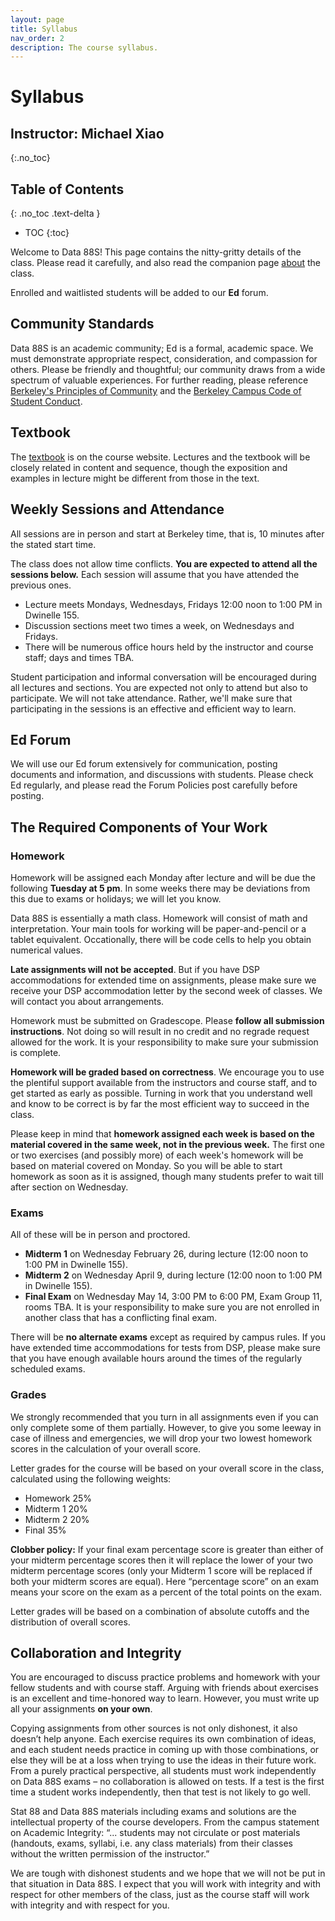 ```yaml
---
layout: page
title: Syllabus
nav_order: 2
description: The course syllabus.
---
```


# Syllabus
## Instructor: Michael Xiao ##
{:.no_toc}

## Table of Contents
{: .no_toc .text-delta }

- TOC
{:toc}

Welcome to Data 88S! This page contains the nitty-gritty details of the class. Please read it carefully, and also read the companion page [about](http://stat88.org/about/) the class.

Enrolled and waitlisted students will be added to our **Ed** forum.

## Community Standards ##
Data 88S is an academic community; Ed is a formal, academic space. We must demonstrate appropriate respect, consideration, and compassion for others. Please be friendly and thoughtful; our community draws from a wide spectrum of valuable experiences. For further reading, please reference [Berkeley's Principles of Community](https://diversity.berkeley.edu/principles-community) and the [Berkeley Campus Code of Student Conduct](https://sa.berkeley.edu/sites/default/files/Code%20of%20Conduct_January%202016.pdf).



## Textbook ##
The [textbook](http://stat88.org/textbook/content/intro.html) is on the course website. Lectures and the textbook will be closely related in content and sequence, though the exposition and examples in lecture might be different from those in the text. 


## Weekly Sessions and Attendance ##
All sessions are in person and start at Berkeley time, that is, 10 minutes after the stated start time.

The class does not allow time conflicts. **You are expected to attend all the sessions below.** Each session will assume that you have attended the previous ones.

- Lecture meets Mondays, Wednesdays, Fridays 12:00 noon to 1:00 PM in Dwinelle 155.
- Discussion sections meet two times a week, on Wednesdays and Fridays. 
- There will be numerous office hours held by the instructor and course staff; days and times TBA.

Student participation and informal conversation will be encouraged during all lectures and sections. You are expected not only to attend but also to participate. We will not take attendance. Rather, we'll make sure that participating in the sessions is an effective and efficient way to learn. 

## Ed Forum ##
We will use our Ed forum extensively for communication, posting documents and information, and discussions with students. Please check Ed regularly, and please read the Forum Policies post carefully before posting.


## The Required Components of Your Work ##

### Homework ###

Homework will be assigned each Monday after lecture and will be due the following **Tuesday at 5 pm**. In some weeks there may be deviations from this due to exams or holidays; we will let you know. 

Data 88S is essentially a math class. Homework will consist of math and interpretation. Your main tools for working will be paper-and-pencil or a tablet equivalent. Occationally, there will be code cells to help you obtain numerical values.

**Late assignments will not be accepted**. But if you have DSP accommodations for extended time on assignments, please make sure we receive your DSP accommodation letter by the second week of classes. We will contact you about arrangements. 

Homework must be submitted on Gradescope. Please **follow all submission instructions**. Not doing so will result in no credit and no regrade request allowed for the work. It is your responsibility to make sure your submission is complete.

**Homework will be graded based on correctness**. We encourage you to use the plentiful support available from the instructors and course staff, and to get started as early as possible. Turning in work that you understand well and know to be correct is by far the most efficient way to succeed in the class.

Please keep in mind that **homework assigned each week is based on the material covered in the same week, not in the previous week.** The first one or two exercises (and possibly more) of each week's homework will be based on material covered on Monday. So you will be able to start homework as soon as it is assigned, though many students prefer to wait till after section on Wednesday.


### Exams ###

All of these will be in person and proctored. 

- **Midterm 1** on Wednesday February 26, during lecture (12:00 noon to 1:00 PM in Dwinelle 155).
- **Midterm 2** on Wednesday April 9, during lecture (12:00 noon to 1:00 PM in Dwinelle 155).
- **Final Exam** on Wednesday May 14, 3:00 PM to 6:00 PM, Exam Group 11, rooms TBA. It is your responsibility to make sure you are not enrolled in another class that has a conflicting final exam. 

There will be **no alternate exams** except as required by campus rules. If you have extended time accommodations for tests from DSP, please make sure that you have enough available hours around the times of the regularly scheduled exams.

### Grades ###
We strongly recommended that you turn in all assignments even if you can only complete some of them partially. However, to give you some leeway in case of illness and emergencies, we will drop your two lowest homework scores in the calculation of your overall score.

Letter grades for the course will be based on your overall score in the class, calculated using the following weights:

- Homework 25%
- Midterm 1 20%
- Midterm 2 20%
- Final 35%

**Clobber policy:** If your final exam percentage score is greater than either of your midterm percentage scores then it will replace the lower of your two midterm percentage scores (only your Midterm 1 score will be replaced if both your midterm scores are equal). Here “percentage score” on an exam means your score on the exam as a percent of the total points on the exam.

Letter grades will be based on a combination of absolute cutoffs and the distribution of overall scores.


## Collaboration and Integrity ##
You are encouraged to discuss practice problems and homework with your fellow students and with course staff. Arguing with friends about exercises is an excellent and time-honored way to learn. However, you must write up all your assignments **on your own**. 

Copying assignments from other sources is not only dishonest, it also doesn’t help anyone. Each exercise requires its own combination of ideas, and each student needs practice in coming up with those combinations, or else they will be at a loss when trying to use the ideas in their future work. From a purely practical perspective, all students must work independently on Data 88S exams – no collaboration is allowed on tests. If a test is the first time a student works independently, then that test is not likely to go well. 

Stat 88 and Data 88S materials including exams and solutions are the intellectual property of the course developers. From the campus statement on Academic Integrity: “... students may not circulate or post materials (handouts, exams, syllabi, i.e. any class materials) from their classes without the written permission of the instructor.” 

We are tough with dishonest students and we hope that we will not be put in that situation in Data 88S. I expect that you will work with integrity and with respect for other members of the class, just as the course staff will work with integrity and with respect for you.